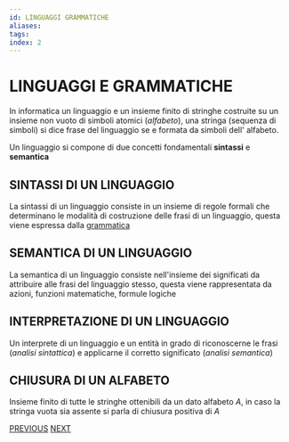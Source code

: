 ```yaml
---
id: LINGUAGGI GRAMMATICHE
aliases: 
tags: 
index: 2
---
```

# LINGUAGGI E GRAMMATICHE

In informatica un linguaggio e un insieme finito di stringhe costruite su un insieme non vuoto di simboli atomici (*alfabeto*), una stringa (sequenza di simboli) si dice frase del linguaggio se e formata da simboli dell' alfabeto.

Un linguaggio si compone di due concetti fondamentali **sintassi** e **semantica**

## SINTASSI DI UN LINGUAGGIO

La sintassi di un linguaggio consiste in un insieme di regole formali che determinano le modalità di costruzione delle frasi di un linguaggio, questa viene espressa dalla [grammatica](GRAMMATICA_FORMALE)

## SEMANTICA DI UN LINGUAGGIO

La semantica di un linguaggio consiste nell'insieme dei significati da attribuire alle frasi del linguaggio stesso, questa viene rappresentata da azioni, funzioni matematiche, formule logiche

## INTERPRETAZIONE DI UN LINGUAGGIO

Un interprete di un linguaggio e un entità in grado di riconoscerne le frasi (*analisi sintattica*) e applicarne il corretto significato (*analisi semantica*)

## CHIUSURA DI UN ALFABETO

Insieme finito di tutte le stringhe ottenibili da un dato alfabeto $A$, in caso la stringa vuota sia assente si parla di chiusura positiva di $A$

[PREVIOUS](pages/COMPUTABILITA.md) [NEXT](pages/GRAMMATICA_FORMALE.md)
